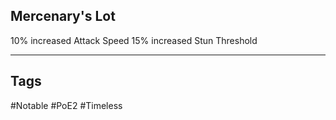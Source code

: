 ## Mercenary's Lot
10% increased Attack Speed
15% increased Stun Threshold

---
## Tags
#Notable
#PoE2
#Timeless
